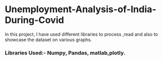 # Unemployment-Analysis-of-India-During-Covid
In this project, I have used different libraries to process ,read and also to showcase the dataset on various graphs.
### Libraries Used:- Numpy, Pandas, matlab,plotly.
